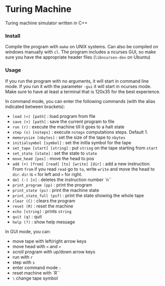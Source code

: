 # Turing Machine
Turing machine simulator written in C++

### Install
Compile the program with `make` on UNIX systems. Can also be compiled on windows manually with `cl`.
The program includes a ncurses GUI, so make sure you have the appropriate header files (`libncurses-dev` on Ubuntu)

### Usage
If you run the program with no arguments, it will start in command line mode. If you run it with the parameter `-gui` it will start in ncurses mode. Make sure to have at least a terminal that is 120x35 for the best experience. 

In command mode, you can enter the following commands (with the alias indicated between brackets):
- `load (<) [path]` : load program from file
- `save (>) [path]` : save the current program to file 
- `run (r)` : execute the machine till it goes to a halt state
- `step (s) [nsteps]` : execute `nsteps` computations steps. Default 1. 
- `memorysize [nbytes]` : set the size of the tape to `nbytes`
- `initialsymbol [symbol]` : set the initla symbol for the tape
- `set_tape [start] [string]` : put `string` on the tape starting from `start`
- `set_state [state]` : set the state to `state`
- `move_head [pos]` : move the head to pos 
- `add (+) [from] [read] [to] [write] [dir]` : add a new instruction. From `from` if you read `read` go to `to`, write `write` and move the head to `dir`. `dir` is `<` for left and `>` for right.
- `del (-) [n]` : deletes the instruction number `n``
- `print_program (pp)` : print the program
- `print_state (ps)` : print the machine state 
- `print_state_full (psf)` : print the state showing the whole tape
- `clear (C)` : clears the program
- `reset (R)` : reset the machine
- `echo [string]` : prints `string`
- `quit (q)` : quit
- `help (?)` : show help message

In GUI mode, you can:
- move tape with left/right arrow keys
- move head with `<` and `>`
- scroll program with up/down arrow keys
- run with `r`
- step with `s`
- enter command mode `:`
- reset machine with `R``
- `\` change tape symbol 

